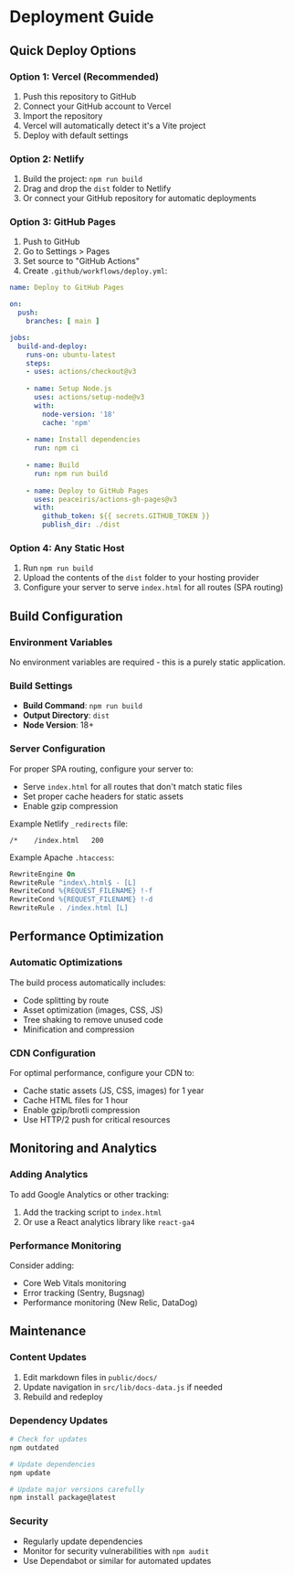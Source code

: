 # Deployment Guide

## Quick Deploy Options

### Option 1: Vercel (Recommended)
1. Push this repository to GitHub
2. Connect your GitHub account to Vercel
3. Import the repository
4. Vercel will automatically detect it's a Vite project
5. Deploy with default settings

### Option 2: Netlify
1. Build the project: `npm run build`
2. Drag and drop the `dist` folder to Netlify
3. Or connect your GitHub repository for automatic deployments

### Option 3: GitHub Pages
1. Push to GitHub
2. Go to Settings > Pages
3. Set source to "GitHub Actions"
4. Create `.github/workflows/deploy.yml`:

```yaml
name: Deploy to GitHub Pages

on:
  push:
    branches: [ main ]

jobs:
  build-and-deploy:
    runs-on: ubuntu-latest
    steps:
    - uses: actions/checkout@v3
    
    - name: Setup Node.js
      uses: actions/setup-node@v3
      with:
        node-version: '18'
        cache: 'npm'
    
    - name: Install dependencies
      run: npm ci
    
    - name: Build
      run: npm run build
    
    - name: Deploy to GitHub Pages
      uses: peaceiris/actions-gh-pages@v3
      with:
        github_token: ${{ secrets.GITHUB_TOKEN }}
        publish_dir: ./dist
```

### Option 4: Any Static Host
1. Run `npm run build`
2. Upload the contents of the `dist` folder to your hosting provider
3. Configure your server to serve `index.html` for all routes (SPA routing)

## Build Configuration

### Environment Variables
No environment variables are required - this is a purely static application.

### Build Settings
- **Build Command**: `npm run build`
- **Output Directory**: `dist`
- **Node Version**: 18+

### Server Configuration
For proper SPA routing, configure your server to:
- Serve `index.html` for all routes that don't match static files
- Set proper cache headers for static assets
- Enable gzip compression

Example Netlify `_redirects` file:
```
/*    /index.html   200
```

Example Apache `.htaccess`:
```apache
RewriteEngine On
RewriteRule ^index\.html$ - [L]
RewriteCond %{REQUEST_FILENAME} !-f
RewriteCond %{REQUEST_FILENAME} !-d
RewriteRule . /index.html [L]
```

## Performance Optimization

### Automatic Optimizations
The build process automatically includes:
- Code splitting by route
- Asset optimization (images, CSS, JS)
- Tree shaking to remove unused code
- Minification and compression

### CDN Configuration
For optimal performance, configure your CDN to:
- Cache static assets (JS, CSS, images) for 1 year
- Cache HTML files for 1 hour
- Enable gzip/brotli compression
- Use HTTP/2 push for critical resources

## Monitoring and Analytics

### Adding Analytics
To add Google Analytics or other tracking:

1. Add the tracking script to `index.html`
2. Or use a React analytics library like `react-ga4`

### Performance Monitoring
Consider adding:
- Core Web Vitals monitoring
- Error tracking (Sentry, Bugsnag)
- Performance monitoring (New Relic, DataDog)

## Maintenance

### Content Updates
1. Edit markdown files in `public/docs/`
2. Update navigation in `src/lib/docs-data.js` if needed
3. Rebuild and redeploy

### Dependency Updates
```bash
# Check for updates
npm outdated

# Update dependencies
npm update

# Update major versions carefully
npm install package@latest
```

### Security
- Regularly update dependencies
- Monitor for security vulnerabilities with `npm audit`
- Use Dependabot or similar for automated updates

